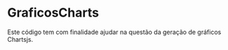 # GraficosCharts

Este código tem com finalidade ajudar na questão da geração de gráficos Chartsjs.
